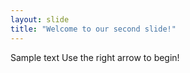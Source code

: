 ```yaml
---
layout: slide
title: "Welcome to our second slide!"
---
```


Sample text
Use the right arrow to begin!
